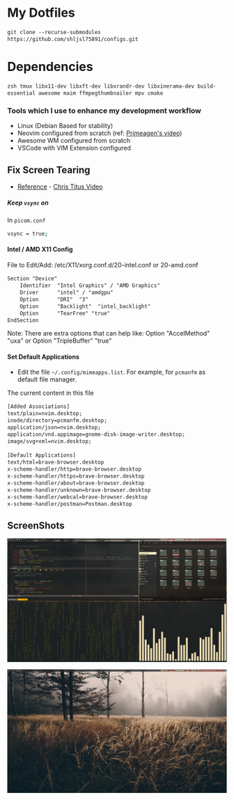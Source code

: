 # My Dotfiles

```console
git clone --recurse-submodules https://github.com/shljsl75891/configs.git
```

# Dependencies

```console
zsh tmux libx11-dev libxft-dev libxrandr-dev libxinerama-dev build-essential awesome maim ffmpegthumbnailer mpv cmake
```

### Tools which I use to enhance my development workflow

- Linux (Debian Based for stability)
- Neovim configured from scratch (ref: [Primeagen's video](https://www.youtube.com/watch?v=w7i4amO_zaE))
- Awesome WM configured from scratch
- VSCode with VIM Extension configured

## Fix Screen Tearing

- [Reference](https://christitus.com/fix-screen-tearing-linux/) - [Chris Titus Video](https://www.youtube.com/watch?v=rVBq6d3c1gM)

##### Keep `vsync` on

In `picom.conf`

```bash
vsync = true;
```

#### Intel / AMD X11 Config

File to Edit/Add: /etc/X11/xorg.conf.d/20-intel.conf or 20-amd.conf

```xf86conf
Section "Device"
    Identifier  "Intel Graphics" / "AMD Graphics"
    Driver      "intel" / "amdgpu"
    Option      "DRI"  "3"
    Option      "Backlight"  "intel_backlight"
    Option      "TearFree" "true"
EndSection
```

Note: There are extra options that can help like: Option "AccelMethod" "uxa" or Option "TripleBuffer" "true"

#### Set Default Applications

- Edit the file `~/.config/mimeapps.list`. For example, for `pcmanfm` as default file manager.

The current content in this file

```dosini
[Added Associations]
text/plain=nvim.desktop;
inode/directory=pcmanfm.desktop;
application/json=nvim.desktop;
application/vnd.appimage=gnome-disk-image-writer.desktop;
image/svg+xml=nvim.desktop;

[Default Applications]
text/html=brave-browser.desktop
x-scheme-handler/http=brave-browser.desktop
x-scheme-handler/https=brave-browser.desktop
x-scheme-handler/about=brave-browser.desktop
x-scheme-handler/unknown=brave-browser.desktop
x-scheme-handler/webcal=brave-browser.desktop
x-scheme-handler/postman=Postman.desktop
```

## ScreenShots

![](/assets/2025-05-14-06-57-57.png)

![](/assets/2025-05-14-06-58-17.png)
